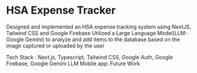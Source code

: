 # HSA Expense Tracker
Designed and implemented an HSA expense tracking system using NextJS, Tailwind CSS and Google Firebase
Utilized a Large Language Model(LLM- Google Gemini) to analyze and add items to the database based on the image captured or uploaded by the user

Tech Stack :
  Next.js, Typescript, Tailwind CSS, Google Auth, Google Firebase, Google Gemini LLM
Mobile app: Future Work


